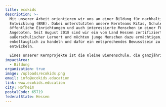 ```yaml
---
title: ecokids
description: >-
  Mit unserer Arbeit orientieren wir uns an einer Bildung für nachhaltige
  Entwicklung (BNE). Dabei unterstützten unsere Kernteams Kitas, Schulen,
  öffentliche Einrichtungen und auch interessierte Menschen in einer Fülle von
  Angeboten. Seit August 2018 sind wir ein vom Land Hessen zertifizierter
  außerschulischer Lernort und möchten junge Menschen dazu ermächtigen,
  enkeltauglich zu handeln und dafür ein entsprechendes Bewusstsein zu
  entwickeln.

  Eines unserer Kernprojekte ist die Kleine Bienenschule, die ganzjährig intrinsisches Lernen anhand von Honigbienen, Wildbienen und naturnahem Gärtnern umsetzt. Regionale, saisonale und gesunde Ernährung sind dabei ebenso relevant wie Konsumvermeidung und Klimaschutzprogramme. Unsere Camps bieten dazu Lebens-, Lern- und Erfahrungsräume.
impactArea:
  - Bildung
organization: true
image: /uploads/ecokids.png
email: info@ecokids.education
link: www.ecokids.education
city: Hofheim
postalCode: 65719
federalState: Hessen
---
```

